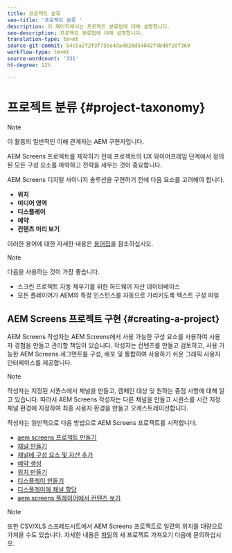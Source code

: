 ```yaml
---
title: 프로젝트 분류
seo-title: '프로젝트 분류 '
description: 이 페이지에서는 프로젝트 분류법에 대해 설명합니다.
seo-description: 프로젝트 분류법에 대해 설명합니다.
translation-type: tm+mt
source-git-commit: 54c5a2f2f3f755e4da4028d54042f4bd8f2df369
workflow-type: tm+mt
source-wordcount: '331'
ht-degree: 12%

---
```



# 프로젝트 분류 {#project-taxonomy}

>[!NOTE]
>
>이 활동의 일반적인 이해 관계자는 AEM 구현자입니다.

AEM Screens 프로젝트를 제작하기 전에 프로젝트의 UX 와이어프레임 단계에서 정의된 모든 구성 요소를 파악하고 전략을 세우는 것이 중요합니다.

AEM Screens 디지털 사이니지 솔루션을 구현하기 전에 다음 요소를 고려해야 합니다.

* **위치**
* **미디어 영역**
* **디스플레이**
* **예약**
* **컨텐츠 미리 보기**

이러한 용어에 대한 자세한 내용은 [용어집](https://helpx.adobe.com/experience-manager/6-5/screens/using/screens-glossary.html)을 참조하십시오.

>[!NOTE]
>
>다음을 사용하는 것이 가장 좋습니다.
>
>* 스크린 프로젝트 자동 채우기를 위한 하드웨어 자산 데이터베이스
>* 모든 플레이어가 AEM의 특정 인스턴스를 자동으로 가리키도록 텍스트 구성 파일


## AEM Screens 프로젝트 구현 {#creating-a-project}

AEM Screens 작성자는 AEM Screens에서 사용 가능한 구성 요소를 사용하여 사용자 경험을 만들고 관리할 책임이 있습니다. 작성자는 컨텐츠를 만들고 검토하고, 사용 가능한 AEM Screens 세그먼트를 구성, 배포 및 통합하여 사용하기 쉬운 그래픽 사용자 인터페이스를 제공합니다.

>[!NOTE]
>
>작성자는 지정된 시퀀스에서 채널을 만들고, 캠페인 대상 및 원하는 중점 사항에 대해 알고 있습니다. 따라서 AEM Screens 작성자는 다른 채널을 만들고 시퀀스를 시간 지정 채널 환경에 지정하여 최종 사용자 환경을 만들고 오케스트레이션합니다.

작성자는 일반적으로 다음 방법으로 AEM Screens 프로젝트를 시작합니다.

* [aem screens 프로젝트 만들기](https://helpx.adobe.com/experience-manager/6-5/screens/using/creating-a-screens-project.html)
* [채널 만들기](https://helpx.adobe.com/experience-manager/6-5/screens/using/managing-channels.html)
* [채널에 구성 요소 및 자산 추가](https://helpx.adobe.com/experience-manager/6-5/screens/using/adding-components-to-a-channel.html)
* [예약 생성](https://helpx.adobe.com/experience-manager/6-5/screens/using/managing-schedules.html)
* [위치 만들기](https://helpx.adobe.com/experience-manager/6-5/screens/using/managing-locations.html)
* [디스플레이 만들기](https://helpx.adobe.com/experience-manager/6-5/screens/using/managing-displays.html)
* [디스플레이에 채널 할당](https://helpx.adobe.com/experience-manager/6-5/screens/using/channel-assignment.html)
* [aem screens 플레이어에서 컨텐츠 보기](https://helpx.adobe.com/experience-manager/6-5/screens/using/working-with-screens-player.html)

>[!NOTE]
>또한 CSV/XLS 스프레드시트에서 AEM Screens 프로젝트로 일련의 위치를 대량으로 가져올 수도 있습니다. 자세한 내용은 [파일](https://helpx.adobe.com/experience-manager/6-5/screens/using/project-importer.html)의 새 프로젝트 가져오기 다음에 문의하십시오.
